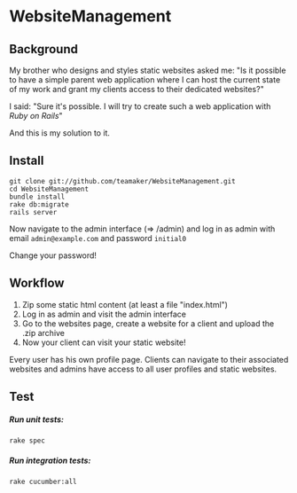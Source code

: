 WebsiteManagement
=================
## Background

My brother who designs and styles static websites asked me: "Is it possible to have a simple parent web application where I can host the current state of my work and grant my clients access to their dedicated websites?"

I said: "Sure it's possible. I will try to create such a web application with _Ruby on Rails_"

And this is my solution to it.

## Install

    git clone git://github.com/teamaker/WebsiteManagement.git
    cd WebsiteManagement
    bundle install
    rake db:migrate
    rails server

Now navigate to the admin interface (=> /admin) and log in as admin with email `admin@example.com` and password `initial0`

Change your password!

## Workflow

1. Zip some static html content (at least a file "index.html")
2. Log in as admin and visit the admin interface
3. Go to the websites page, create a website for a client and upload the .zip archive
4. Now your client can visit your static website!

Every user has his own profile page. Clients can navigate to their associated websites and admins have access to all user profiles and static websites.

## Test

##### Run unit tests:

    rake spec

##### Run integration tests:

    rake cucumber:all

